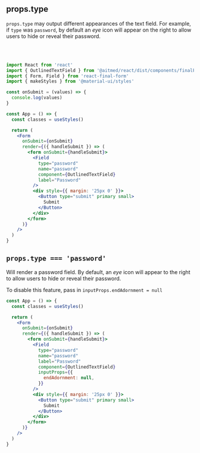 ## props.type

`props.type` may output different appearances of the text field. For example, if `type` was `password`, by default an _eye_ icon will appear on the right to allow users to hide or reveal their password.

<br />

<!-- STORY -->

<br />

```jsx
import React from 'react'
import { OutlinedTextField } from '@aitmed/react/dist/components/finalForm'
import { Form, Field } from 'react-final-form'
import { makeStyles } from '@material-ui/styles'

const onSubmit = (values) => {
  console.log(values)
}

const App = () => {
  const classes = useStyles()

  return (
    <Form
      onSubmit={onSubmit}
      render={({ handleSubmit }) => (
        <form onSubmit={handleSubmit}>
          <Field
            type="password"
            name="password"
            component={OutlinedTextField}
            label="Password"
          />
          <div style={{ margin: '25px 0' }}>
            <Button type="submit" primary small>
              Submit
            </Button>
          </div>
        </form>
      )}
    />
  )
}
```

## `props.type === 'password'`

Will render a password field. By default, an _eye_ icon will appear to the right to allow users to hide or reveal their password.

To disable this feature, pass in `inputProps.endAdornment = null`

```jsx
const App = () => {
  const classes = useStyles()

  return (
    <Form
      onSubmit={onSubmit}
      render={({ handleSubmit }) => (
        <form onSubmit={handleSubmit}>
          <Field
            type="password"
            name="password"
            label="Password"
            component={OutlinedTextField}
            inputProps={{
              endAdornment: null,
            }}
          />
          <div style={{ margin: '25px 0' }}>
            <Button type="submit" primary small>
              Submit
            </Button>
          </div>
        </form>
      )}
    />
  )
}
```
